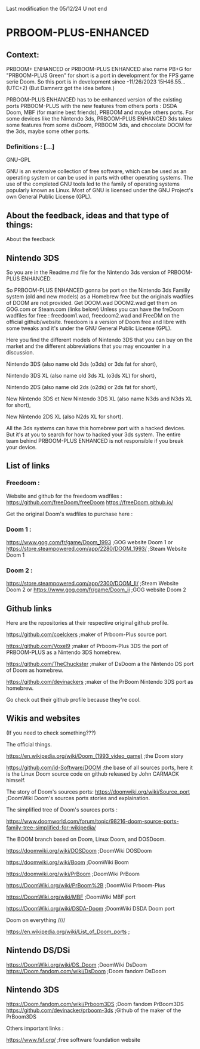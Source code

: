 Last modification the 05/12/24 U
not end
# PRBOOM-PLUS-ENHANCED

## Context:


PRBOOM+ ENHANCED or PRBOOM-PLUS ENHANCED also name PB+G for "PRBOOM-PLUS Green" for short is a port in development for the FPS game serie Doom.
So this port is in development since -11/26/2023 15H46.55... (UTC+2) (But Damnerz got the idea before.)

PRBOOM-PLUS ENHANCED has to be enhanced version of the existing ports PRBOOM-PLUS with the new features from others ports : DSDA Doom, MBF (for marine best friends), PRBOOM and maybe others ports.
For some devices like the Nintendo 3ds, PRBOOM-PLUS ENHANCED 3ds takes some features from some dsDoom, PRBOOM 3ds, and chocolate DOOM for the 3ds, maybe some other ports.

### Definitions : [...]

GNU-GPL

GNU is an extensive collection of free software, 
which can be used as an operating system or can be used in parts with other operating systems.
The use of the completed GNU tools led to the family of operating systems popularly known as Linux.
Most of GNU is licensed under the GNU Project's own General Public License (GPL).

## About the feedback, ideas and that type of things:

About the feedback 

## Nintendo 3DS

So you are in the Readme.md file for the Nintendo 3ds version of PRBOOM-PLUS ENHANCED.

So PRBOOM-PLUS ENHANCED gonna be port on the Nintendo 3ds Familly system (old and new models) as a Homebrew free but the originals wadfiles of DOOM are not provided. 
Get DOOM.wad DOOM2.wad get them on GOG.com or Steam.com (links below)
Unless you can have the freDoom wadfiles for free : freedoom1.wad, freedoom2.wad and FreeDM on the official github/website.
freedoom is a version of Doom free and libre with some tweaks and it's under the GNU General Public License (GPL).

Here you find the different models of Nintendo 3DS that you can buy on the market and the different abbreviations that you may encounter in a discussion.

Nintendo 3DS (also name old 3ds (o3ds) or 3ds fat for short),

Nintendo 3DS XL (also name old 3ds XL (o3ds XL) for short),

Nintendo 2DS (also name old 2ds (o2ds) or 2ds fat for short),

New Nintendo 3DS et New Nintendo 3DS XL (also name N3ds and N3ds XL for short),

New Nintendo 2DS XL (also N2ds XL for short).

All the 3ds systems can have this homebrew port with a hacked devices.
But it's at you to search for how to hacked your 3ds system.
The entire team behind PRBOOM-PLUS ENHANCED is not responsible if you break your device.

## List of links

### Freedoom :

Website and github for the freedoom wadfiles :
https://github.com/freeDoom/freeDoom 
https://freeDoom.github.io/ 

Get the original Doom's wadfiles to purchase here :

### Doom 1 :

https://www.gog.com/fr/game/Doom_1993 ;GOG website Doom 1
or
https://store.steampowered.com/app/2280/DOOM_1993/ ;Steam Website Doom 1

### Doom 2 :

https://store.steampowered.com/app/2300/DOOM_II/ ;Steam Website Doom 2
or
https://www.gog.com/fr/game/Doom_ii ;GOG website Doom 2 


## Github links 

Here are the repositories at their respective original github profile.

https://github.com/coelckers ;maker of Prboom-Plus source port.

https://github.com/Voxel9 ;maker of Prboom-Plus 3DS the port of PRBOOM-PLUS as a Nintendo 3DS homebrew. 

https://github.com/TheChuckster ;maker of DsDoom a the Nintendo DS port of Doom as homebrew.

https://github.com/devinackers ;maker of the PrBoom Nintendo 3DS port as homebrew.

Go check out their github profile because they're cool.

## Wikis and websites
(If you need to check something???)

The official things.

https://en.wikipedia.org/wiki/Doom_(1993_video_game) ;the Doom story

https://github.com/id-Software/DOOM ;the base of all sources ports, here it is the Linux Doom source code on github released by John CARMACK himself.

The story of Doom's sources ports:
https://doomwiki.org/wiki/Source_port ;DoomWiki Doom's sources ports stories and explaination. 

The simplified tree of Doom's sources ports :

https://www.doomworld.com/forum/topic/98216-doom-source-ports-family-tree-simplified-for-wikipedia/ 


The BOOM branch based on Doom, Linux Doom, and DOSDoom.

https://doomwiki.org/wiki/DOSDoom ;DoomWiki DOSDoom

https://doomwiki.org/wiki/Boom ;DoomWiki Boom

https://doomwiki.org/wiki/PrBoom ;DoomWiki PrBoom

https://DoomWiki.org/wiki/PrBoom%2B ;DoomWiki Prboom-Plus 

https://DoomWiki.org/wiki/MBF ;DoomWiki MBF port

https://DoomWiki.org/wiki/DSDA-Doom ;DoomWiki DSDA Doom port


Doom on everything ////

https://en.wikipedia.org/wiki/List_of_Doom_ports ;

Nintendo DS/DSi
---------------

https://DoomWiki.org/wiki/DS_Doom ;DoomWiki DsDoom
https://Doom.fandom.com/wiki/DsDoom ;Doom fandom DsDoom

Nintendo 3DS
------------

https://Doom.fandom.com/wiki/Prboom3DS ;Doom fandom PrBoom3DS
https://github.com/devinacker/prboom-3ds ;Github of the maker of the PrBoom3DS 


Others important links :

https://www.fsf.org/ ;free software foundation website




